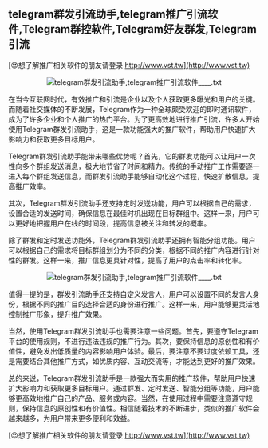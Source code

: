 ## **telegram群发引流助手,telegram推广引流软件,Telegram群控软件,Telegram好友群发,Telegram引流**

[😍想了解推广相关软件的朋友请登录 http://www.vst.tw](http://www.vst.tw)

 <center><img src="https://vst.tw/MP4/tuiguang/png/2.png" alt="telegram群发引流助手,telegram推广引流软件____.txt"></center>

在当今互联网时代，有效推广和引流是企业以及个人获取更多曝光和用户的关键。而随着社交媒体的不断发展，Telegram作为一种全球颇受欢迎的即时通讯软件，成为了许多企业和个人推广的热门平台。为了更高效地进行推广引流，许多人开始使用Telegram群发引流助手，这是一款功能强大的推广软件，帮助用户快速扩大影响力和获取更多目标用户。

Telegram群发引流助手能带来哪些优势呢？首先，它的群发功能可以让用户一次性向多个群组发送消息，极大地节省了时间和精力。传统的手动推广工作需要逐一进入每个群组发送信息，而群发引流助手能够自动化这个过程，快速扩散信息，提高推广效率。

其次，Telegram群发引流助手还支持定时发送功能，用户可以根据自己的需求，设置合适的发送时间，确保信息在最佳时机出现在目标群组中。这样一来，用户可以更好地把握用户在线的时间段，提高信息被关注和转发的概率。

除了群发和定时发送功能外，Telegram群发引流助手还拥有智能分组功能。用户可以根据自己的需求将目标群组划分为不同的分类，根据不同的推广内容进行针对性的群发。这样一来，推广信息更具针对性，提高了用户的点击率和转化率。

 <center><img src="https://vst.tw/MP4/tuiguang/png/8.png" alt="telegram群发引流助手,telegram推广引流软件____.txt"></center>

值得一提的是，群发引流助手还支持自定义发言人，用户可以设置不同的发言人身份，根据不同的推广目的选择合适的身份进行推广。这样一来，用户能够更灵活地控制推广形象，提升推广效果。

当然，使用Telegram群发引流助手也需要注意一些问题。首先，要遵守Telegram平台的使用规则，不进行违法违规的推广行为。其次，要保持信息的原创性和有价值性，避免发出低质量的内容影响用户体验。最后，要注意不要过度依赖工具，还是需要结合其他推广方式，如优质内容、互动交流等，才能达到更好的推广效果。

总的来说，Telegram群发引流助手是一款强大而实用的推广软件，帮助用户快速扩大影响力和获取更多目标用户。通过群发、定时发送、智能分组等功能，用户能够更高效地推广自己的产品、服务或内容。当然，在使用过程中需要注意遵守规则，保持信息的原创性和有价值性。相信随着技术的不断进步，类似的推广软件会越来越多，为用户带来更多便利和效益。

[😍想了解推广相关软件的朋友请登录 http://www.vst.tw](http://www.vst.tw)



